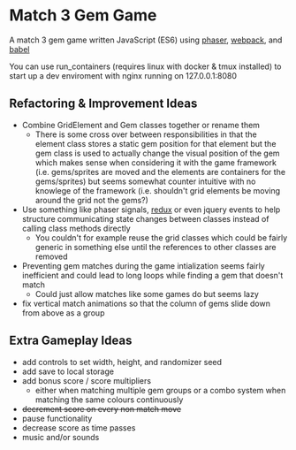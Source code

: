 # Match 3 Gem Game

A match 3 gem game written JavaScript (ES6) using [phaser](https://phaser.io/), [webpack](https://webpack.github.io/), and [babel](https://babeljs.io/)

You can use run_containers (requires linux with docker & tmux installed) to start up a dev enviroment with nginx running on 127.0.0.1:8080

## Refactoring & Improvement Ideas

* Combine GridElement and Gem classes together or rename them
  * There is some cross over between responsibilities in that the element class stores a static gem position for that element but the gem class is used to actually change the visual position of the gem which makes sense when considering it with the game framework (i.e. gems/sprites are moved and the elements are containers for the gems/sprites) but seems somewhat counter intuitive with no knowlege of the framework (i.e. shouldn't grid elements be moving around the grid not the gems?)
* Use something like phaser signals, [redux](http://redux.js.org/) or even jquery events to help structure communicating state changes between classes instead of calling class methods directly
  * You couldn't for example reuse the grid classes which could be fairly generic in something else until the references to other classes are removed
* Preventing gem matches during the game intialization seems fairly inefficient and could lead to long loops while finding a gem that doesn't match
  * Could just allow matches like some games do but seems lazy
* fix vertical match animations so that the column of gems slide down from above as a group

## Extra Gameplay Ideas

* add controls to set width, height, and randomizer seed
* add save to local storage
* add bonus score / score multipliers
  * either when matching multiple gem groups or a combo system when matching the same colours continuously
* ~~decrement score on every non match move~~
* pause functionality
* decrease score as time passes
* music and/or sounds
